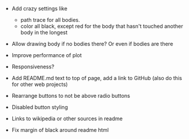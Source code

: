 - Add crazy settings like 
    - path trace for all bodies.
    - color all black, except red for the body that hasn't touched another body in the longest

- Allow drawing body if no bodies there? Or even if bodies are there
- Improve performance of plot
- Responsiveness?
- Add README.md text to top of page, add a link to GitHub (also do this for other web projects)
- Rearrange buttons to not be above radio buttons 
- Disabled button styling
- Links to wikipedia or other sources in readme
- Fix margin of black around readme html
